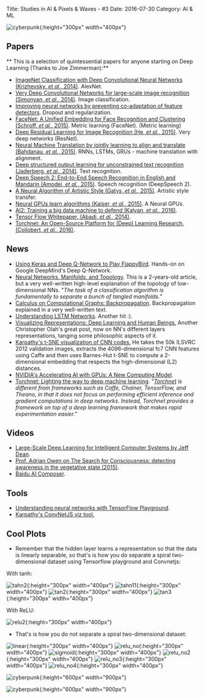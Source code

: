 Title: Studies in AI & Pixels & Waves - #3
Date: 2016-07-30
Category: AI & ML


![cyberpunk](./cyberpunk/2.jpg){:height="300px" width="400px"}

## Papers

** This is a selection of quintessential papers for anyone starting on Deep Learning (Thanks to Joe Zimmerman):**

* [ImageNet Classification with Deep Convolutional Neural Networks (Krizhevsky, *et al.*, 2014)](https://papers.nips.cc/paper/4824-imagenet-classification-with-deep-convolutional-neural-networks.pdf). AlexNet.
* [Very Deep Convolutional Networks for large-scale image recognition (Simonyan, *et al.*, 2014)](https://arxiv.org/pdf/1409.1556.pdf ). Image classification.
* [Improving neural networks by preventing co-adaptation of feature detectors]( https://arxiv.org/pdf/1207.0580.pdf ). Dropout and regularization.
* [FaceNet: A Unified Embedding for Face Recognition and Clustering (Schroff, *et al.*, 2015)](https://arxiv.org/pdf/1503.03832v3.pdf ).  Metric learning (FaceNet). (Metric learning)
* [Deep Residual Learning for Image Recognition (He, *et al.*, 2015)](https://arxiv.org/pdf/1512.03385v1.pdf ). Very deep networks (ResNet).
* [Neural Machine Translation by jointly learning to align and translate (Bahdanau, *et al.*, 2015)](https://arxiv.org/pdf/1409.0473v7.pdf ). RNNs, LSTMs, GRUs - machine translation with alignment.
* [Deep structured output learning for unconstrained text recognition (Jaderberg,  *et al.*, 2014)](http://arxiv.org/pdf/1412.5903v5.pdf ).  Text recognition.
* [Deep Speech 2: End-to-End Speech Recognition in English and Mandarin (Amodei,  *et al.*, 2015)](https://arxiv.org/pdf/1512.02595v1.pdf ). Speech recognition (DeepSpeech 2).
* [A Neural Algorithm of Artistic Style (Gatys,  *et al.*, 2015)](http://arxiv.org/pdf/1508.06576v2.pdf ). Artistic style transfer.
* [Neural GPUs learn algorithms (Kaiser, *et al.*, 2015)](http://arxiv.org/pdf/1511.08228v3.pdf). A Neural GPUs.
* [AI2: Training a big data machine to defend (Kalyan, *et al.*, 2016)](http://people.csail.mit.edu/kalyan/AI2_Paper.pdf).
* [Tensor Flow Whitepaper, (Abadi, *et al.*, 2014)](http://download.tensorflow.org/paper/whitepaper2015.pdf).
* [Torchnet: An Open-Source Platform for (Deep) Learning Research, (Collobert, *et al.*, 2016)](https://lvdmaaten.github.io/publications/papers/Torchnet_2016.pdf).



## News


* [Using Keras and Deep Q-Network to Play FlappyBird](https://yanpanlau.github.io/2016/07/10/FlappyBird-Keras.html). Hands-on on Google DeepMind's Deep Q-Network.
* [Neural Networks, Manifolds, and Topology](http://colah.github.io/posts/2014-03-NN-Manifolds-Topology/). This is a 2-years-old article, but a very well-written high-level explanation of the topology of low-dimensional NNs. "*The task of a classification algorithm is fundamentally to separate a bunch of tangled manifolds.*"
* [Calculus on Computational Graphs: Backpropagation](http://colah.github.io/posts/2015-08-Backprop/). Backpropagation explained in a very well-written text.
* [Understanding LSTM Networks](http://colah.github.io/posts/2015-08-Understanding-LSTMs/). Another hit :).
* [Visualizing Representations: Deep Learning and Human Beings.](http://colah.github.io/posts/2015-01-Visualizing-Representations/) Another Christopher Olah's great post, now on NN's different layers representations, tanging some philosophic aspects of it.
* [Karpathy's t-SNE visualization of CNN codes.](http://cs.stanford.edu/people/karpathy/cnnembed/) He takes the 50k ILSVRC 2012 validation images, extracts the 4096-dimensional fc7 CNN features using Caffe and then uses Barnes-Hut t-SNE to compute a 2-dimensional embedding that respects the high-dimensional (L2) distances. 
* [NVIDIA's Accelerating AI with GPUs: A New Computing Model](https://blogs.nvidia.com/blog/2016/01/12/accelerating-ai-artificial-intelligence-gpus/).
* [Torchnet: Lighting the way to deep machine learning](https://code.facebook.com/posts/580706092103929/lighting-the-way-to-deep-machine-learning/). "*[Torchnet](https://github.com/torchnet/torchnet) is different from frameworks such as Caffe, Chainer, TensorFlow, and Theano, in that it does not focus on performing efficient inference and gradient computations in deep networks. Instead, Torchnet provides a framework on top of a deep learning framework that makes rapid experimentation easier.*"


## Videos

* [Large-Scale Deep Learning for Intelligent Computer Systems by Jeff Dean](http://static.googleusercontent.com/media/research.google.com/en//pubs/archive/44921.pdf).
* [Prof. Adrian Owen on The Search for Consciousness: detecting awareness in the vegetative state (2015)](https://www.youtube.com/watch?v=JeBkUtYvBBM).
* [Baidu AI Composer](https://www.youtube.com/watch?v=Ics9CjRSMfc).


## Tools

* [Understanding neural networks with TensorFlow Playground](https://cloud.google.com/blog/big-data/2016/07/understanding-neural-networks-with-tensorflow-playground).  
* [Karpathy's ConvNetJS viz tool.](http://cs.stanford.edu/people/karpathy/convnetjs//demo/classify2d.html)



## Cool Plots
 

*  Remember that the hidden layer learns a representation so that the data is linearly separable, so that's is how you do separate a spiral two-dimensional dataset using Tensorflow playground and Convnetjs:
	
With tanh:

 ![tahn2](./tensor_flow_playground/tanh2.png){:height="300px" width="400px"}  ![tahn11](./tensor_flow_playground/tan1.png){:height="300px" width="400px"}   ![tan2](./tensor_flow_playground/tan2.png){:height="300px" width="400px"}   ![tan3](./tensor_flow_playground/tan3.png){:height="300px" width="400px"} 

With ReLU:

![relu2](./tensor_flow_playground/relu2.png){:height="300px" width="400px"}




* That's is how you do not separate a spiral two-dimensional dataset:

![linear](./tensor_flow_playground/linear.png){:height="300px" width="400px"} ![relu_no](./tensor_flow_playground/relu_no.png){:height="300px" width="400px"} ![sigmoid](./tensor_flow_playground/sigmoid.png){:height="300px" width="400px"}  ![relu_no2](./tensor_flow_playground/relu_no2.png){:height="300px" width="400px"}  ![relu_no3](./tensor_flow_playground/relu_no3.png){:height="300px" width="400px"}  ![relu_no4](./tensor_flow_playground/relu_no4.png){:height="300px" width="400px"} 




![cyberpunk](./draws/11.png){:height="600px" width="900px"}

![cyberpunk](./draws/12.png){:height="600px" width="900px"}
